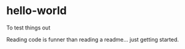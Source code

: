 # hello-world
To test things out

Reading code is funner than reading a readme...
just getting started.


